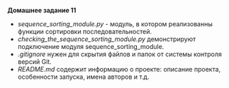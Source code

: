 **Домашнее задание 11**

- *sequence_sorting_module.py* - модуль, в котором реализованны функции сортировки последовательностей.
- *checking_the_sequence_sorting_module.py* демонстрируют подключение модуля sequence_sorting_module.
- *.gitignore* нужен для скрытия файлов и папок от системы контроля версий Git.
- *README.md* содержит информацию о проекте: описание проекта, особенности запуска, имена авторов и т.д.